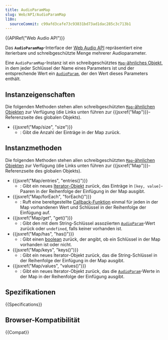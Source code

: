 ```yaml
---
title: AudioParamMap
slug: Web/API/AudioParamMap
l10n:
  sourceCommit: c99afd3cafe73c93831bd73ad1dac285c3c713b1
---
```


{{APIRef("Web Audio API")}}

Das **`AudioParamMap`**-Interface der [Web Audio API](/de/docs/Web/API/Web_Audio_API) repräsentiert eine iterierbare und schreibgeschützte Menge mehrerer Audioparameter.

Eine `AudioParamMap`-Instanz ist ein schreibgeschütztes [`Map`-ähnliches Objekt](/de/docs/Web/JavaScript/Reference/Global_Objects/Map#map-like_browser_apis), in dem jeder Schlüssel der Name eines Parameters ist und der entsprechende Wert ein [`AudioParam`](/de/docs/Web/API/AudioParam), der den Wert dieses Parameters enthält.

## Instanzeigenschaften

Die folgenden Methoden stehen allen schreibgeschützten [`Map`-ähnlichen Objekten](/de/docs/Web/JavaScript/Reference/Global_Objects/Map#map-like_browser_apis) zur Verfügung (die Links unten führen zur {{jsxref("Map")}}-Referenzseite des globalen Objekts).

- {{jsxref("Map/size", "size")}}
  - : Gibt die Anzahl der Einträge in der Map zurück.

## Instanzmethoden

Die folgenden Methoden stehen allen schreibgeschützten [`Map`-ähnlichen Objekten](/de/docs/Web/JavaScript/Reference/Global_Objects/Map#map-like_browser_apis) zur Verfügung (die Links unten führen zur {{jsxref("Map")}}-Referenzseite des globalen Objekts).

- {{jsxref("Map/entries", "entries()")}}
  - : Gibt ein neues [Iterator-Objekt](/de/docs/Web/JavaScript/Reference/Global_Objects/Iterator) zurück, das Einträge in `[key, value]`-Paaren in der Reihenfolge der Einfügung in der Map ausgibt.
- {{jsxref("Map/forEach", "forEach()")}}
  - : Ruft eine bereitgestellte [Callback-Funktion](/de/docs/Glossary/callback_function) einmal für jeden in der Map vorhandenen Wert und Schlüssel in der Reihenfolge der Einfügung auf.
- {{jsxref("Map/get", "get()")}}
  - : Gibt den mit dem String-Schlüssel assoziierten [`AudioParam`](/de/docs/Web/API/AudioParam)-Wert zurück oder `undefined`, falls keiner vorhanden ist.
- {{jsxref("Map/has", "has()")}}
  - : Gibt einen [boolean](/de/docs/Web/JavaScript/Reference/Global_Objects/Boolean) zurück, der angibt, ob ein Schlüssel in der Map vorhanden ist oder nicht.
- {{jsxref("Map/keys", "keys()")}}
  - : Gibt ein neues Iterator-Objekt zurück, das die String-Schlüssel in der Reihenfolge der Einfügung in der Map ausgibt.
- {{jsxref("Map/values", "values()")}}
  - : Gibt ein neues Iterator-Objekt zurück, das die [`AudioParam`](/de/docs/Web/API/AudioParam)-Werte in der Map in der Reihenfolge der Einfügung ausgibt.

## Spezifikationen

{{Specifications}}

## Browser-Kompatibilität

{{Compat}}

